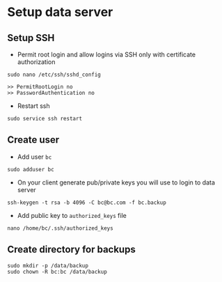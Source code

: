 # Setup data server #

## Setup SSH ##

* Permit root login and allow logins via SSH only with certificate authorization
```
sudo nano /etc/ssh/sshd_config

>> PermitRootLogin no
>> PasswordAuthentication no
```
* Restart ssh
```
sudo service ssh restart
```

## Create user ##

* Add user ```bc```
```
sudo adduser bc
```
* On your client generate pub/private keys you will use to login to data server
```
ssh-keygen -t rsa -b 4096 -C bc@bc.com -f bc.backup
```
* Add public key to ```authorized_keys``` file
```
nano /home/bc/.ssh/authorized_keys
```

## Create directory for backups ##

```
sudo mkdir -p /data/backup
sudo chown -R bc:bc /data/backup
```
